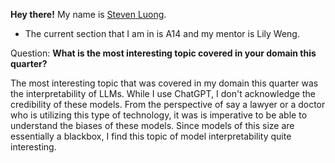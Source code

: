 **Hey there!** My name is [Steven Luong](sxluong@ucsd.edu).
- The current section that I am in is A14 and my mentor is Lily Weng.

Question: **What is the most interesting topic covered in your domain this quarter?** <br>

The most interesting topic that was covered in my domain this quarter was the interpretability of LLMs.
While I use ChatGPT, I don't acknowledge the credibility of these models. From the perspective of say a 
lawyer or a doctor who is utilizing this type of technology, it was is imperative to be able to understand
the biases of these models. Since models of this size are essentially a blackbox, I find this topic of 
model interpretability quite interesting.